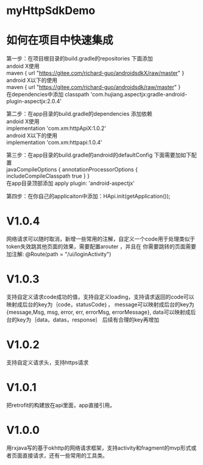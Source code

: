# myHttpSdkDemo
# 如何在项目中快速集成
第一步：在项目根目录的build.gradle的repositories 下面添加    
andoid X使用          
    maven { url "https://gitee.com/richard-guo/androidsdkX/raw/master" }     
android X以下的使用         
    maven { url "https://gitee.com/richard-guo/androidsdk/raw/master" }   
在dependencies中添加  classpath 'com.hujiang.aspectjx:gradle-android-plugin-aspectjx:2.0.4'

第二步：在app目录的build.gradle的dependencies  添加依赖       
andoid X使用       
    implementation 'com.xm:httpApiX:1.0.2'    
android X以下的使用    
    implementation 'com.xm:httpapi:1.0.4'    

第三步：在app目录的build.gradle的android的defaultConfig 下面需要加如下配置      
 javaCompileOptions {
     annotationProcessorOptions {
          includeCompileClasspath true
      }
 }   
在app目录顶部添加 apply plugin: 'android-aspectjx'
 
 第四步：在你自己的applicaiton中添加：HApi.init(getApplication());
 #
 # V1.0.4
 网络请求可以随时取消，新增一些常用的注解，自定义一个code用于处理类似于 token失效跳其他页面的效果，需要配置arouter ，并且在
 你需要跳转的页面需要加注解: @Route(path = "/ui/loginActivity") 
  
 # V1.0.3
   支持自定义请求code成功的值，支持自定义loading，支持请求返回的code可以映射成后台的key为｛code，statusCode｝，
   message可以映射成后台的key为 {message,Msg, msg, error, err, errorMsg, errorMessage},
   data可以映射成后台的key为｛data，datas，response｝
   后续有合理的key再增加
 # V1.0.2
  支持自定义请求头，支持https请求
 # V1.0.1
  把retrofit的构建放在api里面，app直接引用。                     
 # V1.0.0
  用rxjava写的基于okhttp的网络请求框架，支持activity和fragment的mvp形式或者页面直接请求，还有一些常用的工具类。


